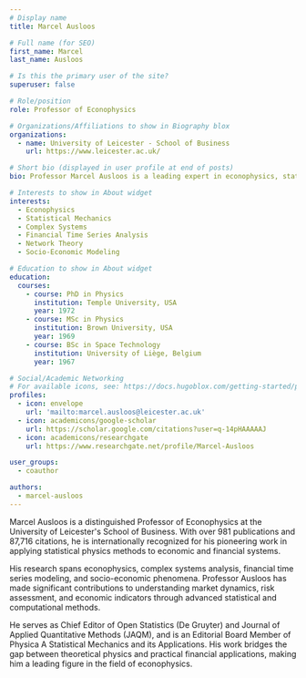 ```yaml
---
# Display name
title: Marcel Ausloos

# Full name (for SEO)
first_name: Marcel
last_name: Ausloos

# Is this the primary user of the site?
superuser: false

# Role/position
role: Professor of Econophysics

# Organizations/Affiliations to show in Biography blox
organizations:
  - name: University of Leicester - School of Business
    url: https://www.leicester.ac.uk/

# Short bio (displayed in user profile at end of posts)
bio: Professor Marcel Ausloos is a leading expert in econophysics, statistical mechanics, and complex systems with over 981 publications and extensive experience in computational finance and socio-economic modeling.

# Interests to show in About widget
interests:
  - Econophysics
  - Statistical Mechanics
  - Complex Systems
  - Financial Time Series Analysis
  - Network Theory
  - Socio-Economic Modeling

# Education to show in About widget
education:
  courses:
    - course: PhD in Physics
      institution: Temple University, USA
      year: 1972
    - course: MSc in Physics
      institution: Brown University, USA
      year: 1969
    - course: BSc in Space Technology
      institution: University of Liège, Belgium
      year: 1967

# Social/Academic Networking
# For available icons, see: https://docs.hugoblox.com/getting-started/page-builder/#icons
profiles:
  - icon: envelope
    url: 'mailto:marcel.ausloos@leicester.ac.uk'
  - icon: academicons/google-scholar
    url: https://scholar.google.com/citations?user=q-14pHAAAAAJ
  - icon: academicons/researchgate
    url: https://www.researchgate.net/profile/Marcel-Ausloos

user_groups:
  - coauthor

authors:
  - marcel-ausloos
---
```


Marcel Ausloos is a distinguished Professor of Econophysics at the University of Leicester's School of Business. With over 981 publications and 87,716 citations, he is internationally recognized for his pioneering work in applying statistical physics methods to economic and financial systems.

His research spans econophysics, complex systems analysis, financial time series modeling, and socio-economic phenomena. Professor Ausloos has made significant contributions to understanding market dynamics, risk assessment, and economic indicators through advanced statistical and computational methods.

He serves as Chief Editor of Open Statistics (De Gruyter) and Journal of Applied Quantitative Methods (JAQM), and is an Editorial Board Member of Physica A Statistical Mechanics and its Applications. His work bridges the gap between theoretical physics and practical financial applications, making him a leading figure in the field of econophysics.
